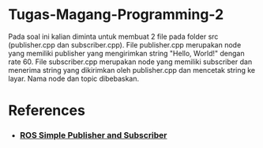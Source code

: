 # Tugas-Magang-Programming-2

Pada soal ini kalian diminta untuk membuat 2 file pada folder src (publisher.cpp dan subscriber.cpp). File publisher.cpp merupakan node yang memiliki publisher yang mengirimkan string "Hello, World!" dengan rate 60. File subscriber.cpp merupakan node yang memiliki subscriber dan menerima string yang dikirimkan oleh publisher.cpp dan mencetak string ke layar. Nama node dan topic dibebaskan.

# References
- ### [ROS Simple Publisher and Subscriber](https://wiki.ros.org/ROS/Tutorials/WritingPublisherSubscriber)